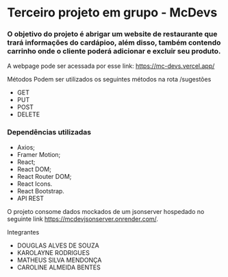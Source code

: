 # Terceiro projeto em grupo - McDevs
### O objetivo do projeto é abrigar um website de restaurante que trará informações do cardápioo, além disso, também contendo carrinho onde o cliente poderá adicionar e excluir seu produto.

A webpage pode ser acessada por esse link: https://mc-devs.vercel.app/

Métodos
Podem ser utilizados os seguintes métodos na rota /sugestões

* GET
* PUT
* POST
* DELETE

### Dependências utilizadas

* Axios;
* Framer Motion;
* React;
* React DOM;
* React Router DOM;
* React Icons.
* React Bootstrap.
* API REST

O projeto consome dados mockados de um jsonserver hospedado no seguinte link <https://mcdevjsonserver.onrender.com/>.

Integrantes
* DOUGLAS ALVES DE SOUZA
* KAROLAYNE RODRIGUES
* MATHEUS SILVA MENDONÇA
* CAROLINE ALMEIDA BENTES

